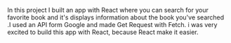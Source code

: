 In this project I built an app with React where you can search for your favorite book and it's displays information about the book you've searched .I used an API form Google and made Get Request with Fetch. i was very excited to build this app with React, because React make it easier.
